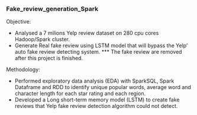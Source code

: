 ### Fake_review_generation_Spark

Objective: 
- Analysed a 7 milions Yelp review dataset on 280 cpu cores Hadoop/Spark cluster.
- Generate Real fake review using LSTM model that will bypass the Yelp’ auto fake review detecting system.
*** The fake review are removed after this project is finished.

Methodology:
- Performed exploratory data analysis (EDA) with SparkSQL, Spark Dataframe and RDD to identify unique popular words, average word 
  and character length for each star rating and each region.
- Developed a Long short-term memory model (LSTM) to create fake reviews that Yelp fake review detection algorithm could not detect.

